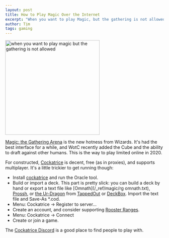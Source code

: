 ```yaml
---
layout: post
title: How to Play Magic Over the Internet
excerpt: "When you want to play Magic, but the gathering is not allowed: instructions for setting up and playing with M:tG Arena and Cockatrice."
author: Tim
tags: gaming
---
```


<img src="/images/gathering.jpg" alt="when you want to play magic but the gathering is not allowed" width="300px" /><br />

[Magic: the Gathering Arena](https://magic.wizards.com/en/mtgarena) is the new hotness from Wizards. It's had the best interface for a while, and WotC recently added the Cube and the ability to draft against other humans. This is the way to play limited online in 2020.  

For constructed, [Cockatrice](https://cockatrice.github.io/) is decent, free (as in proxies), and supports multiplayer. It's a little trickier to get running though:    
* Install [cockatrice](https://cockatrice.github.io/) and run the Oracle tool.
* Build or import a deck. This part is pretty slick: you can build a deck by hand or export a text file like [Omnath](/_ref/magic/rg omnath.txt), [Prossh](/_ref/magic/prossh.txt), or [the Ur-Dragon](/_ref/magic/ur-dragon.txt) from [TappedOut](https://tappedout.net/) or [DeckBox](https://deckbox.org/). Import the text file and Save-As *.cod.
* Menu: Cockatrice -> Register to server... 
* Create an account, and consider supporting [Rooster Ranges](https://cockatrice.us/index.php).
* Menu: Cockatrice -> Connect
* Create or join a game.  

The [Cockatrice Discord](https://discord.gg/3Z9yzmA) is a good place to find people to play with.  
